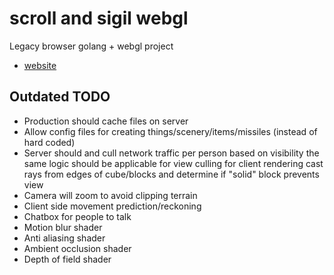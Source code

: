 # scroll and sigil webgl

Legacy browser golang + webgl project

- [website](https://scrollandsigil.com)

## Outdated TODO
- Production should cache files on server
- Allow config files for creating things/scenery/items/missiles (instead of hard coded)
- Server should and cull network traffic per person based on visibility
  the same logic should be applicable for view culling for client rendering
  cast rays from edges of cube/blocks and determine if "solid" block prevents view
- Camera will zoom to avoid clipping terrain
- Client side movement prediction/reckoning
- Chatbox for people to talk
- Motion blur shader
- Anti aliasing shader
- Ambient occlusion shader
- Depth of field shader
